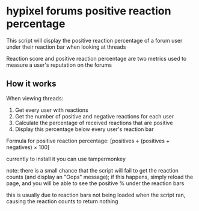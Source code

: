 # hypixel forums positive reaction percentage
This script will display the positive reaction percentage of a forum user under their reaction bar when looking at threads

Reaction score and positive reaction percentage are two metrics used to measure a user's reputation on the forums

## How it works
When viewing threads:
1. Get every user with reactions
2. Get the number of positive and negative reactions for each user
3. Calculate the percentage of received reactions that are positive
4. Display this percentage below every user's reaction bar

Formula for positive reaction percentage: [positives ÷ (positives + negatives) × 100]

currently to install it you can use tampermonkey

note: there is a small chance that the script will fail to get the reaction counts (and display an "Oops" message); if this happens, simply reload the page, and you will be able to see the positive % under the reaction bars

this is usually due to reaction bars not being loaded when the script ran, causing the reaction counts to return nothing
